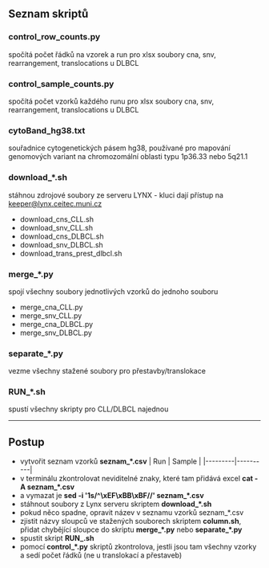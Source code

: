 ## Seznam skriptů

### control_row_counts.py
spočítá počet řádků na vzorek a run pro xlsx soubory cna, snv, rearrangement, translocations u DLBCL

### control_sample_counts.py
spočítá počet vzorků každého runu pro xlsx soubory cna, snv, rearrangement, translocations u DLBCL

### cytoBand_hg38.txt
souřadnice cytogenetických pásem hg38, používané pro mapování genomových variant na chromozomální oblasti typu 1p36.33 nebo 5q21.1

### download_*.sh
stáhnou zdrojové soubory ze serveru LYNX - kluci dají přístup na keeper@lynx.ceitec.muni.cz
- download_cns_CLL.sh
- download_snv_CLL.sh
- download_cns_DLBCL.sh
- download_snv_DLBCL.sh
- download_trans_prest_dlbcl.sh

### merge_*.py
spojí všechny soubory jednotlivých vzorků do jednoho souboru
- merge_cna_CLL.py
- merge_snv_CLL.py
- merge_cna_DLBCL.py
- merge_snv_DLBCL.py

### separate_*.py
vezme všechny stažené soubory pro přestavby/translokace

### RUN_*.sh
spustí všechny skripty pro CLL/DLBCL najednou

---

## Postup
- vytvořit seznam vzorků **seznam_*.csv**
  | Run     | Sample   |
  |---------|----------|
- v terminálu zkontrolovat neviditelné znaky, které tam přidává excel **cat -A seznam_*.csv**
- a vymazat je **sed -i '1s/^\xEF\xBB\xBF//' seznam_*.csv**
- stáhnout soubory z Lynx serveru skriptem **download_*.sh**
- pokud něco spadne, opravit název v seznamu vzorků seznam_*.csv
- zjistit názvy sloupců ve stažených souborech skriptem **column.sh**, přidat chybějící sloupce do skriptu **merge_*.py** nebo **separate_*.py**
- spustit skript **RUN_.sh**
- pomocí **control_*.py** skriptů zkontrolova, jestli jsou tam všechny vzorky a sedí počet řádků (ne u translokací a přestaveb)
